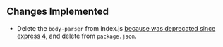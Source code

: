 ## Changes Implemented

- Delete the `body-parser` from index.js [because was deprecated since express 4](https://stackoverflow.com/questions/24330014/bodyparser-is-deprecated-express-4), and delete from `package.json`.
